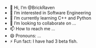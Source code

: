 - 👋 Hi, I’m @BrickRaven
- 👀 I’m interested in Software Engineering
- 🌱 I’m currently learning C++ and Python
- 💞️ I’m looking to collaborate on ...
- 📫 How to reach me ...
- 😄 Pronouns: ...
- ⚡ Fun fact: I have had 3 beta fish.

<!---
BrickRaven/BrickRaven is a ✨ special ✨ repository because its `README.md` (this file) appears on your GitHub profile.
You can click the Preview link to take a look at your changes.
--->
